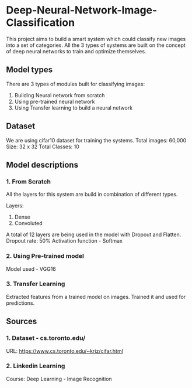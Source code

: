 # Deep-Neural-Network-Image-Classification

This project aims to build a smart system which could classify new images into a set of categories.
All the 3 types of systems are built on the concept of deep neural networks to train and optimize themselves.

## Model types
There are 3 types of modules built for classifying images:
1. Building Neural network from scratch
2. Using pre-trained neural network
3. Using Transfer learning to build a neural network

## Dataset
We are using cifar10 dataset for training the systems.
Total images: 60,000
Size: 32 x 32
Total Classes: 10


## Model descriptions
### 1. From Scratch
All the layers for this system are build in combination of different types.

Layers:
1. Dense
2. Convoluted

A total of 12 layers are being used in the model with Dropout and Flatten.
Dropout rate: 50%
Activation function - Softmax

### 2. Using Pre-trained model
Model used - VGG16

### 3. Transfer Learning
Extracted features from a trained model on images.
Trained it and used for predictions.

## Sources
### 1. Dataset - cs.toronto.edu/
URL: https://www.cs.toronto.edu/~kriz/cifar.html

### 2. Linkedin Learning  
Course: Deep Learning - Image Recognition
